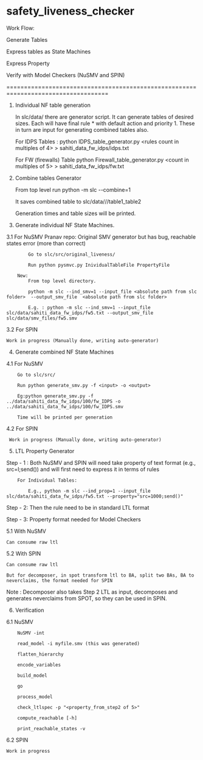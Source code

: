 # safety_liveness_checker

Work Flow:

Generate Tables

Express tables as State Machines

Express Property

Verify with Model Checkers (NuSMV and SPIN)


===================================================================================

1. Individual NF table generation

    In slc/data/ there are generator script. It can generate tables of desired sizes.
    Each will have final rule * with default action and priority 1.
    These in turn are input for generating combined tables also.

    For IDPS Tables : python IDPS_table_generator.py <rules count in multiples of 4> > sahiti_data_fw_idps/idps.txt

    For FW (firewalls) Table python Firewall_table_generator.py <count in multiples of 5> > sahiti_data_fw_idps/fw.txt
                        

2. Combine tables Generator

    From top level run python -m slc --combine=1

    It saves combined table to slc/data/<individaul tables folder>/<indiviualsize>/table1_table2

    Generation times and table sizes will be printed.

3. Generate individual NF State Machines.

3.1 For NuSMV
        Pranav repo: Original SMV generator but has bug, reachable states error (more than correct)

            Go to slc/src/original_liveness/

            Run python pysmvc.py InividualTableFile PropertyFile

        New: 
            From top level directory.
            
            python -m slc --ind_smv=1 --input_file <absolute path from slc folder>  --output_smv_file  <absolute path from slc folder>

            E.g. : python -m slc --ind_smv=1 --input_file slc/data/sahiti_data_fw_idps/fw5.txt --output_smv_file slc/data/smv_files/fw5.smv


3.2 For SPIN

    Work in progress (Manually done, writing auto-generator)

4. Generate combined NF State Machines

4.1 For NuSMV

        Go to slc/src/  

        Run python generate_smv.py -f <input> -o <output>

        Eg:python generate_smv.py -f ../data/sahiti_data_fw_idps/100/fw_IDPS -o ../data/sahiti_data_fw_idps/100/fw_IDPS.smv

        Time will be printed per generation

4.2 For SPIN

     Work in progress (Manually done, writing auto-generator)

5. LTL Property Generator

Step - 1 : Both NuSMV and SPIN will need take property of text format (e.g., src=I;send()) and will first need to express it in terms of rules

        For Individual Tables: 

            E.g., python -m slc --ind_prop=1 --input_file slc/data/sahiti_data_fw_idps/fw5.txt --property="src=1000;send()"



Step - 2: Then the rule need to be in standard LTL format

Step - 3: Property format needed for Model Checkers 

5.1 With NuSMV

    Can consume raw ltl 

5.2 With SPIN

    Can consume raw ltl

    But for decomposer, in spot transform ltl to BA, split two BAs, BA to neverclaims, the format needed for SPIN 


Note : Decomposer also takes Step 2 LTL as input, decomposes and generates neverclaims from SPOT, so they can be used in SPIN.

6. Verification

6.1 NuSMV

        NuSMV -int

        read_model -i myfile.smv (this was generated)

        flatten_hierarchy

        encode_variables

        build_model

        go

        process_model

        check_ltlspec -p "<property_from_step2 of 5>"

        compute_reachable [-h]

        print_reachable_states -v



6.2 SPIN

    Work in progress
